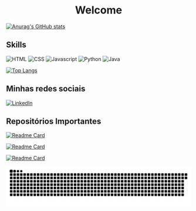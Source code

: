 <h1 align="center">Welcome</h1>

[![Anurag's GitHub stats](https://github-readme-stats.vercel.app/api?username=eliascmendhes&show_icons=true&theme=radical)](https://github.com/eliascmendhes/github-readme-stats)

## Skills
![HTML](https://img.shields.io/badge/HTML5-E34F26?style=for-the-badge&logo=html5&logoColor=white)
![CSS](https://img.shields.io/badge/CSS3-1572B6?style=for-the-badge&logo=css3&logoColor=white)
![Javascript](https://img.shields.io/badge/JavaScript-323330?style=for-the-badge&logo=javascript&logoColor=F7DF1E)
![Python](https://img.shields.io/badge/Python-FFD43B?style=for-the-badge&logo=python&logoColor=blue)
![Java](https://img.shields.io/badge/Java-ED8B00?style=for-the-badge&logo=java&logoColor=white)

[![Top Langs](https://github-readme-stats.vercel.app/api/top-langs/?username=eliascmendhes&layout=compact)](https://github.com/anuraghazra/github-readme-stats)

## Minhas redes sociais
[<img src='https://img.shields.io/badge/LinkedIn-0077B5?style=for-the-badge&logo=linkedin&logoColor=white' alt='LinkedIn' height='30'>](https://www.linkedin.com/in/elias-c-341aa1162/)




## Repositórios Importantes
[![Readme Card](https://github-readme-stats.vercel.app/api/pin/?username=eliascmendhes&repo=Bikcraft---Project&theme=radical)](https://github.com/eliascmendhes/github-readme-stats)

[![Readme Card](https://github-readme-stats.vercel.app/api/pin/?username=eliascmendhes&repo=Detec-o-de-Faces-com-Java-e-OpenCV&theme=radical)](https://github.com/eliascmendhes/github-readme-stats)

[![Readme Card](https://github-readme-stats.vercel.app/api/pin/?username=eliascmendhes&repo=Crud-Front-End&theme=radical)](https://github.com/eliascmendhes/github-readme-stats)

 ![Snake animation](https://github.com/eliascmendhes/eliascmendhes/blob/output/github-contribution-grid-snake.svg)
</div>
